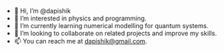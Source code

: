 - 👋 Hi, I’m @dapishik
- 👀 I’m interested in physics and programming.
- 🌱 I’m currently learning numerical modelling for quantum systems.
- 💞️ I’m looking to collaborate on related projects and improve my skills.
- 📫 You can reach me at dapishik@gmail.com.

<!---
dapishik/dapishik is a ✨ special ✨ repository because its `README.md` (this file) appears on your GitHub profile.
You can click the Preview link to take a look at your changes.
--->
